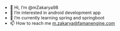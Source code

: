 - 👋 Hi, I’m @mZakarya98
- 👀 I’m interested in android development app
- 🌱 I’m currently learning spring and springboot
- 📫 How to reach me m.zakarya@famanengine.com

<!---
mZakarya98/mZakarya98 is a ✨ special ✨ repository because its `README.md` (this file) appears on your GitHub profile.
You can click the Preview link to take a look at your changes.
--->

